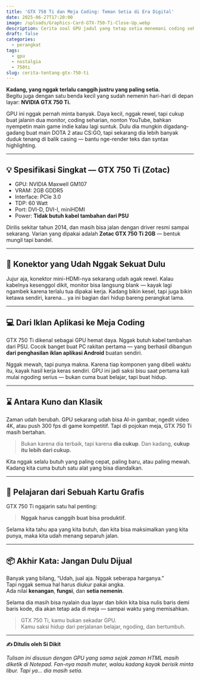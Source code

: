 ```yaml
---
title: 'GTX 750 Ti dan Meja Coding: Teman Setia di Era Digital'
date: 2025-06-27T17:20:00
image: /uploads/Graphics-Card-GTX-750-Ti-Close-Up.webp
description: Cerita soal GPU jadul yang tetap setia menemani coding sehari-hari. Nggak harus canggih buat jadi produktif.
draft: false
categories:
  - perangkat
tags:
  - gpu
  - nostalgia
  - 750ti
slug: cerita-tentang-gtx-750-ti
---
```

**Kadang, yang nggak terlalu canggih justru yang paling setia.**  
Begitu juga dengan satu benda kecil yang sudah nemenin hari-hari di depan layar: **NVIDIA GTX 750 Ti.**

GPU ini nggak pernah minta banyak. Daya kecil, nggak rewel, tapi cukup buat jalanin dua monitor, coding seharian, nonton YouTube, bahkan nyempetin main game indie kalau lagi suntuk. Dulu dia mungkin digadang-gadang buat main DOTA 2 atau CS:GO, tapi sekarang dia lebih banyak duduk tenang di balik casing — bantu nge-render teks dan syntax highlighting.

---

## 💡 Spesifikasi Singkat — GTX 750 Ti (Zotac)

- GPU: NVIDIA Maxwell GM107  
- VRAM: 2GB GDDR5  
- Interface: PCIe 3.0  
- TDP: 60 Watt  
- Port: DVI-D, DVI-I, miniHDMI  
- Power: **Tidak butuh kabel tambahan dari PSU**

Dirilis sekitar tahun 2014, dan masih bisa jalan dengan driver resmi sampai sekarang. Varian yang dipakai adalah **Zotac GTX 750 Ti 2GB** — bentuk mungil tapi bandel.

---

## 🧷 Konektor yang Udah Nggak Sekuat Dulu

Jujur aja, konektor mini-HDMI-nya sekarang udah agak rewel.
Kalau kabelnya kesenggol dikit, monitor bisa langsung blank — kayak lagi ngambek karena terlalu tua dipakai kerja. Kadang bikin kesel, tapi juga bikin ketawa sendiri, karena... ya ini bagian dari hidup bareng perangkat lama.

---

## 💻 Dari Iklan Aplikasi ke Meja Coding

GTX 750 Ti dikenal sebagai GPU hemat daya. Nggak butuh kabel tambahan dari PSU. Cocok banget buat PC rakitan pertama — yang berhasil dibangun **dari penghasilan iklan aplikasi Android** buatan sendiri.

Nggak mewah, tapi punya makna. Karena tiap komponen yang dibeli waktu itu, kayak hasil kerja keras sendiri. GPU ini jadi saksi bisu saat pertama kali mulai ngoding serius — bukan cuma buat belajar, tapi buat hidup.

---

## ⌛ Antara Kuno dan Klasik

Zaman udah berubah. GPU sekarang udah bisa AI-in gambar, ngedit video 4K, atau push 300 fps di game kompetitif. Tapi di pojokan meja, GTX 750 Ti masih bertahan.

> Bukan karena dia terbaik, tapi karena **dia cukup**. Dan kadang, **cukup itu lebih dari cukup.**

Kita nggak selalu butuh yang paling cepat, paling baru, atau paling mewah. Kadang kita cuma butuh satu alat yang bisa diandalkan.

---

## 🧠 Pelajaran dari Sebuah Kartu Grafis

GTX 750 Ti ngajarin satu hal penting:

> **Nggak harus canggih buat bisa produktif.**

Selama kita tahu apa yang kita butuh, dan kita bisa maksimalkan yang kita punya, maka kita udah menang separuh jalan.

---

## 📦 Akhir Kata: Jangan Dulu Dijual

Banyak yang bilang, “Udah, jual aja. Nggak seberapa harganya.”  
Tapi nggak semua hal harus diukur pakai angka.  
Ada nilai **kenangan**, **fungsi**, dan **setia nemenin**.

Selama dia masih bisa nyalain dua layar dan bikin kita bisa nulis baris demi baris kode, dia akan tetap ada di meja — sampai waktu yang memisahkan.

> GTX 750 Ti, kamu bukan sekadar GPU.  
> Kamu saksi hidup dari perjalanan belajar, ngoding, dan bertumbuh.

---

**✍️ Ditulis oleh Si Dikit**

_Tulisan ini disusun dengan GPU yang sama sejak zaman HTML masih diketik di Notepad. Fan-nya masih muter, walau kadang kayak berisik minta libur. Tapi ya... dia masih setia._
